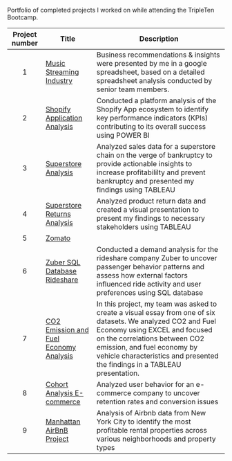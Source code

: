 
Portfolio of completed projects I worked on while attending the TripleTen Bootcamp.

| Project number | Title | Description |
| :-----------: | ----------- |----------- |
| 1 | [Music Streaming Industry](https://github.com/pshah116/Triple-Ten-Projects/tree/main/Music%20Streaming%20Industry) | Business recommendations & insights were presented by me in a google spreadsheet, based on a detailed spreadsheet analysis conducted by senior team members. |
| 2 | [Shopify Application Analysis](https://github.com/pshah116/Triple-Ten-Projects/tree/main/Shopify%20Application%20Analysis) | Conducted a platform analysis of the Shopify App ecosystem to identify key performance indicators (KPIs) contributing to its overall success using POWER BI |
| 3 | [Superstore Analysis](https://github.com/pshah116/Triple-Ten-Projects/tree/main/Superstore%20Analysis) | Analyzed sales data for a superstore chain on the verge of bankruptcy to provide actionable insights to increase profitabililty and prevent bankruptcy and presented my findings using TABLEAU |
| 4 | [Superstore Returns Analysis](https://github.com/pshah116/Triple-Ten-Projects/tree/main/Superstore%20Returns%20Analysis) | Analyzed product return data and created a visual presentation to present my findings to necessary stakeholders using TABLEAU |
| 5 | [Zomato](https://github.com/pshah116/Triple-Ten-Projects/tree/main/Zomato) |  |
| 6 | [Zuber SQL Database Rideshare](https://github.com/pshah116/Triple-Ten-Projects/tree/main/Zuber%20SQL%20Database%20Rideshare) | Conducted a demand analysis for the rideshare company Zuber to uncover passenger behavior patterns and assess how external factors influenced ride activity and user preferences using SQL database  |
| 7 | [CO2 Emission and Fuel Economy Analysis](https://github.com/pshah116/Triple-Ten-Projects/tree/main/CO2%20Emission%20and%20Fuel%20Economy%20Analysis) | In this project, my team was asked to create a visual essay from one of six datasets. We analyzed CO2 and Fuel Economy using EXCEL and focused on the correlations between CO2 emission, and fuel economy by vehicle characteristics and presented the findings in a TABLEAU presentation. |
| 8 | [Cohort Analysis E-commerce](https://github.com/pshah116/Triple-Ten-Projects/tree/main/Cohort%20Analysis%20E-Commerce) | Analyzed user behavior for an e-commerce company to uncover retention rates and conversion issues |
| 9| [Manhattan AirBnB Project](https://github.com/pshah116/Triple-Ten-Projects/tree/main/Manhattan%20AirBnB%20Project) | Analysis of Airbnb data from New York City to identify the most profitable rental properties across various neighborhoods and property types |





 
